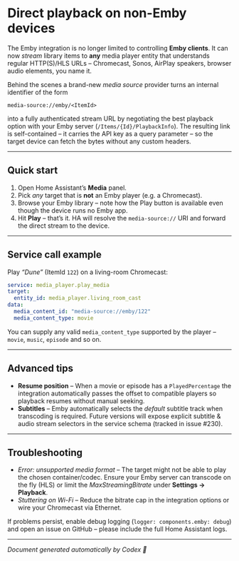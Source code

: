# Direct playback on non-Emby devices

The Emby integration is no longer limited to controlling **Emby clients**.  It
can now *stream* library items to **any** media player entity that understands
regular HTTP(S)/HLS URLs – Chromecast, Sonos, AirPlay speakers, browser audio
elements, you name it.

Behind the scenes a brand-new *media source* provider turns an internal
identifier of the form

```
media-source://emby/<ItemId>
```

into a fully authenticated stream URL by negotiating the best playback option
with your Emby server (`/Items/{Id}/PlaybackInfo`).  The resulting link is
self-contained – it carries the API key as a query parameter – so the target
device can fetch the bytes without any custom headers.

---

## Quick start

1. Open Home Assistant’s **Media** panel.
2. Pick *any* target that is **not** an Emby player (e.g. a Chromecast).
3. Browse your Emby library – note how the Play button is available even
   though the device runs no Emby app.
4. Hit **Play** – that’s it.  HA will resolve the `media-source://` URI and
   forward the direct stream to the device.

---

## Service call example

Play *“Dune”* (ItemId `122`) on a living-room Chromecast:

```yaml
service: media_player.play_media
target:
  entity_id: media_player.living_room_cast
data:
  media_content_id: "media-source://emby/122"
  media_content_type: movie
```

You can supply any valid `media_content_type` supported by the player –
`movie`, `music`, `episode` and so on.

---

## Advanced tips

* **Resume position** – When a movie or episode has a `PlayedPercentage` the
  integration automatically passes the offset to compatible players so
  playback resumes without manual seeking.
* **Subtitles** – Emby automatically selects the *default* subtitle track when
  transcoding is required.  Future versions will expose explicit subtitle &
  audio stream selectors in the service schema (tracked in issue #230).

---

## Troubleshooting

* *Error: unsupported media format* – The target might not be able to play
  the chosen container/codec.  Ensure your Emby server can transcode on the
  fly (HLS) or limit the *MaxStreamingBitrate* under **Settings → Playback**.
* *Stuttering on Wi-Fi* – Reduce the bitrate cap in the integration options
  or wire your Chromecast via Ethernet.

If problems persist, enable debug logging (`logger: components.emby: debug`) and
open an issue on GitHub – please include the full Home Assistant logs.

---

_Document generated automatically by Codex 🤖_
